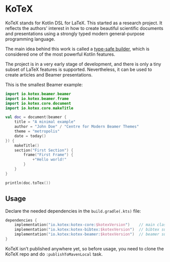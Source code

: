 # KoTeX
KoTeX stands for Kotlin DSL for LaTeX. This started as a research project. It reflects the authors' interest in how 
to create beautiful scientific documents and presentations using a strongly typed modern general-purpose programming language. 

The main idea behind this work is called a [type-safe builder](https://kotlinlang.org/docs/reference/type-safe-builders.html), which is considered one of the most powerful Kotlin features. 

The project is in a very early stage of development, and there is only a tiny subset of LaTeX features is supported. 
Nevertheless, it can be used to create articles and Beamer presentations.

This is the smallest Beamer example: 

```kotlin
import io.kotex.beamer.beamer
import io.kotex.beamer.frame
import io.kotex.core.document
import io.kotex.core.makeTitle

val doc = document(beamer {
    title = "A minimal example"
    author = "John Doe" / "Centre for Modern Beamer Themes"
    theme = "metropolis"
    date = today()
}) {
    makeTitle()
    section("First Section") {
        frame("First Frame") {
            +"Hello world!"
        }
    }
}

println(doc.toTex())
```

## Usage

Declare the needed dependencies in the `build.gradle(.kts)` file:

```kotlin
dependencies {
    implementation("io.kotex:kotex-core:$kotexVersion")    // main classes
    implementation("io.kotex:kotex-bibtex:$kotexVersion")  // bibtex support
    implementation("io.kotex:kotex-beamer:$kotexVersion")  // beamer support
}
```

KoTeX isn't published anywhere yet, so before usage, you need to clone the KoTeX repo and do `:publishToMavenLocal`
task.
